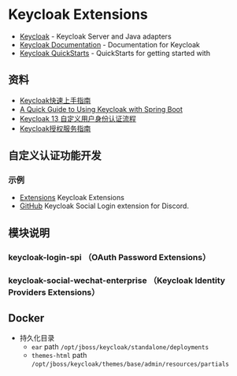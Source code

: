 # Keycloak Extensions

* [Keycloak](https://github.com/keycloak/keycloak) - Keycloak Server and Java adapters
* [Keycloak Documentation](https://github.com/keycloak/keycloak-documentation) - Documentation for Keycloak
* [Keycloak QuickStarts](https://github.com/keycloak/keycloak-quickstarts) - QuickStarts for getting started with

## 资料

- [Keycloak快速上手指南](https://juejin.cn/post/6844903973741150215)
- [A Quick Guide to Using Keycloak with Spring Boot](https://www.baeldung.com/spring-boot-keycloak)
- [Keycloak 13 自定义用户身份认证流程](https://www.cnblogs.com/Zhang-Xiang/p/14777202.html)
- [Keycloak授权服务指南](https://www.liangzl.com/get-article-detail-124061.html)

## 自定义认证功能开发

### 示例

- [Extensions](https://www.keycloak.org/extensions.html) Keycloak Extensions
- [GitHub](https://github.com/wadahiro/keycloak-discord) Keycloak Social Login extension for Discord.

## 模块说明

### keycloak-login-spi （OAuth Password Extensions）

### keycloak-social-wechat-enterprise （Keycloak Identity Providers Extensions）

## Docker

- 持久化目录
  - `ear` path `/opt/jboss/keycloak/standalone/deployments`
  - `themes-html` path `/opt/jboss/keycloak/themes/base/admin/resources/partials`
